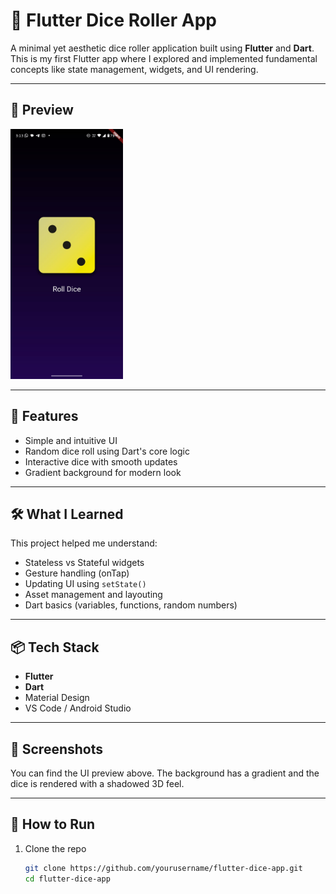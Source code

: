 # 🎲 Flutter Dice Roller App

A minimal yet aesthetic dice roller application built using **Flutter** and **Dart**.  
This is my first Flutter app where I explored and implemented fundamental concepts like state management, widgets, and UI rendering.

---

## 📱 Preview

<img src="assets/images/dice-app-ss.jpg" height="400" alt="App Screenshot" />

---

## 🚀 Features

- Simple and intuitive UI
- Random dice roll using Dart's core logic
- Interactive dice with smooth updates
- Gradient background for modern look

---

## 🛠️ What I Learned

This project helped me understand:

- Stateless vs Stateful widgets
- Gesture handling (onTap)
- Updating UI using `setState()`
- Asset management and layouting
- Dart basics (variables, functions, random numbers)

---

## 📦 Tech Stack

- **Flutter**
- **Dart**
- Material Design
- VS Code / Android Studio

---

## 📸 Screenshots

You can find the UI preview above. The background has a gradient and the dice is rendered with a shadowed 3D feel.

---

## 🔧 How to Run

1. Clone the repo
   ```bash
   git clone https://github.com/yourusername/flutter-dice-app.git
   cd flutter-dice-app

